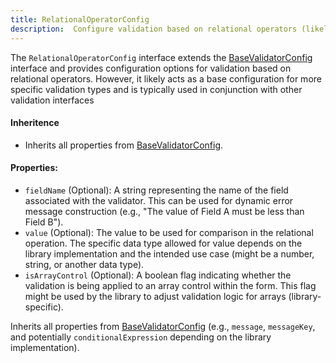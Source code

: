 ```yaml
---
title: RelationalOperatorConfig 
description:  Configure validation based on relational operators (likely used with other configs), with optional field name, value, and flag for array control.
---
```

The `RelationalOperatorConfig` interface extends the [BaseValidatorConfig](/api-reference/base-validator-config) interface and provides configuration options for validation based on relational operators. However, it likely acts as a base configuration for more specific validation types and is typically used in conjunction with other validation interfaces

#### Inheritence
* Inherits all properties from [BaseValidatorConfig](/api-reference/base-validator-config).
#### Properties:
* `fieldName` (Optional): A string representing the name of the field associated with the validator. This can be used for dynamic error message construction (e.g., "The value of Field A must be less than Field B").
* `value` (Optional): The value to be used for comparison in the relational operation. The specific data type allowed for value depends on the library implementation and the intended use case (might be a number, string, or another data type).
* `isArrayControl` (Optional): A boolean flag indicating whether the validation is being applied to an array control within the form. This flag might be used by the library to adjust validation logic for arrays (library-specific).

Inherits all properties from [BaseValidatorConfig](/api-reference/base-validator-config) (e.g., `message`, `messageKey`, and potentially `conditionalExpression` depending on the library implementation).
